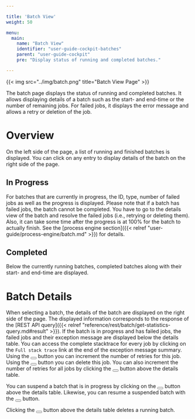 ```yaml
---

title: 'Batch View'
weight: 50

menu:
  main:
    name: "Batch View"
    identifier: "user-guide-cockpit-batches"
    parent: "user-guide-cockpit"
    pre: "Display status of running and completed batches."

---
```


{{< img src="../img/batch.png" title="Batch View Page" >}}

The batch page displays the status of running and completed batches. It allows displaying details of a batch such as the start- and end-time or the number of remaining jobs. For failed jobs, it displays the error message and allows a retry or deletion of the job.

# Overview

On the left side of the page, a list of running and finished batches is displayed. You can click on any entry to display details of the batch on the right side of the page.

## In Progress

For batches that are currently in progress, the ID, type, number of failed jobs as well as the progress is displayed. Please note that if a batch has failed jobs, the batch cannot be completed. You have to go to the details view of the batch and resolve the failed jobs (i.e., retrying or deleting them). Also, it can take some time after the progress is at 100% for the batch to actually finish. See the [process engine section]({{< relref "user-guide/process-engine/batch.md" >}}) for details.

## Completed

Below the currently running batches, completed batches along with their start- and end-time are displayed.

# Batch Details

When selecting a batch, the details of the batch are displayed on the right side of the page. The displayed information corresponds to the response of the [REST API query]({{< relref "reference/rest/batch/get-statistics-query.md#result" >}}). If the batch is in progress and has failed jobs, the failed jobs and their exception message are displayed below the details table. You can access the complete stacktrace for every job by clicking on the `Full stack trace` link at the end of the exception message summary. Using the <button class="btn btn-xs"><i class="glyphicon glyphicon-repeat"></i></button> button you can increment the number of retries for this job. Using the <button class="btn btn-xs"><i class="glyphicon glyphicon-trash"></i></button> button you can delete this job. You can also increment the number of retries for all jobs by clicking the <button class="btn btn-xs"><i class="glyphicon glyphicon-repeat"></i></button> button above the details table.

You can suspend a batch that is in progress by clicking on the <button class="btn btn-xs"><i class="glyphicon glyphicon-pause"></i></button> button above the details table. Likewise, you can resume a suspended batch with the <button class="btn btn-xs"><i class="glyphicon glyphicon-play"></i></button> button.

Clicking the <button class="btn btn-xs btn-danger"><i class="glyphicon glyphicon-trash"></i></button> button above the details table deletes a running batch.
